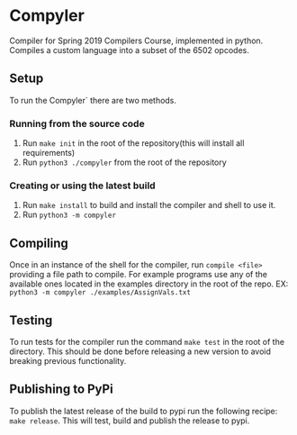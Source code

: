# Compyler
Compiler for Spring 2019 Compilers Course, implemented in python. Compiles a custom language into a subset of the 6502 opcodes.  

## Setup
To run the Compyler` there are two methods.

### Running from the source code

1. Run `make init` in the root of the repository(this will install all requirements)
2. Run `python3 ./compyler` from the root of the repository

### Creating or using the latest build

1. Run `make install` to build and install the compiler and shell to use it.
2. Run `python3 -m compyler`

## Compiling

Once in an instance of the shell for the compiler, run `compile <file>` providing a file path to compile. For example programs use any of the available ones located in the examples directory in the root of the repo. EX: `python3 -m compyler ./examples/AssignVals.txt`

## Testing

To run tests for the compiler run the command `make test` in the root of the directory. This should be done before releasing a new version to avoid breaking previous functionality.

## Publishing to PyPi

To publish the latest release of the build to pypi run the following recipe: `make release`. This will test, build and publish the release to pypi.



